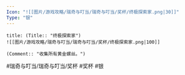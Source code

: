 ```yaml
---
Icon: "![[图片/游戏攻略/瑞奇与叮当/瑞奇与叮当/奖杯/终极探索家.png|30]]"
Type: "银"
---
```

```ad-common-silver-trophy
title: (Title:: "终极探索家")
![[图片/游戏攻略/瑞奇与叮当/瑞奇与叮当/奖杯/终极探索家.png|100]]

(Comment:: "收集所有黄金螺丝。")
```

#瑞奇与叮当/瑞奇与叮当/奖杯 #奖杯 #银
